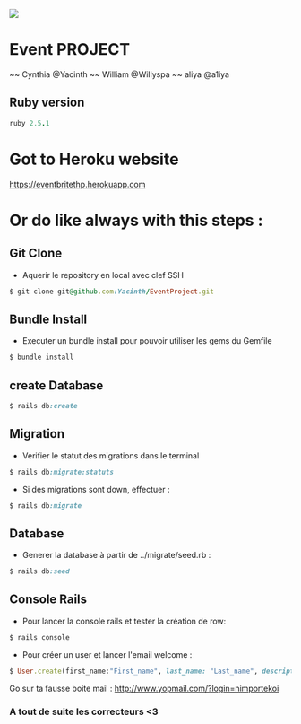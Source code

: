 ![](https://media0.giphy.com/media/2zeji2UedvZzvIZ45N/giphy.gif?cid=3640f6095c4a8a4d6b6958366767066f)

# Event PROJECT

~~ Cynthia @Yacinth ~~ William @Willyspa ~~ aliya @a1iya

## Ruby version

```ruby
ruby 2.5.1
```

# Got to Heroku website

 https://eventbritethp.herokuapp.com

# Or do like always with this steps :

## Git Clone

- Aquerir le repository en local avec clef SSH

```ruby
$ git clone git@github.com:Yacinth/EventProject.git
```

## Bundle Install

- Executer un bundle install pour pouvoir utiliser les gems du Gemfile

```ruby
$ bundle install
```

## create Database

```ruby
$ rails db:create
```

## Migration

- Verifier le statut des migrations dans le terminal

```ruby
$ rails db:migrate:statuts
```

- Si des migrations sont down, effectuer :

```ruby
$ rails db:migrate
```

## Database

- Generer la database à partir de ../migrate/seed.rb :

```ruby
$ rails db:seed
```

## Console Rails

- Pour lancer la console rails et tester la création de row:

```ruby
$ rails console
```

- Pour créer un user et lancer l'email welcome :

```ruby
$ User.create(first_name:"First_name", last_name: "Last_name", description: "Voici ma description", encrypted_password: "password",  email:"alt.yo-2ofbtykj@yopmail.com")
```

Go sur ta fausse boite mail : http://www.yopmail.com/?login=nimportekoi

### A tout de suite les correcteurs <3
